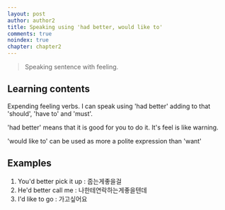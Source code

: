 ```yaml
---
layout: post
author: author2
title: Speaking using 'had better, would like to'
comments: true
noindex: true
chapter: chapter2
---
```

>Speaking sentence with feeling.

## Learning contents
Expending feeling verbs. I can speak using 'had better' adding to that 'should', 'have to' and 'must'.

'had better' means that it is good for you to do it. It's feel is like warning.

'would like to' can be used as more a polite expression than 'want'

## Examples
1. You'd better pick it up 
: 줍는게좋을걸
2. He'd better call me 
: 나한테연락하는게좋을텐데
3. I'd like to go 
: 가고싶어요
